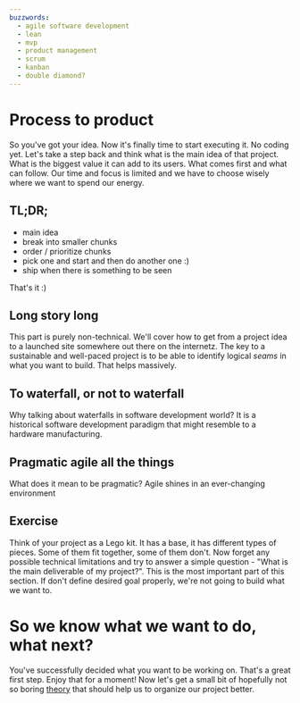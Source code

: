 ```yaml
---
buzzwords:
  - agile software development
  - lean
  - mvp
  - product management
  - scrum
  - kanban
  - double diamond?
---
```


# Process to product

So you've got your idea. Now it's finally time to start executing it. No coding yet. Let's take a step back and think what is the main idea of that project. What is the biggest value it can add to its users. What comes first and what can follow. Our time and focus is limited and we have to choose wisely where we want to spend our energy.

## TL;DR;
- main idea
- break into smaller chunks
- order / prioritize chunks
- pick one and start and then do another one :)
- ship when there is something to be seen

That's it :)

## Long story long
This part is purely non-technical. We'll cover how to get from a project idea to a launched site somewhere out there on the internetz. The key to a sustainable and well-paced project is to be able to identify logical _seams_ in what you want to build. That helps massively.


## To waterfall, or not to waterfall
Why talking about waterfalls in software development world? It is a historical software development paradigm that might resemble to a hardware manufacturing. 

## Pragmatic agile all the things
What does it mean to be pragmatic?
Agile shines in an ever-changing environment


## Exercise
Think of your project as a Lego kit. It has a base, it has different types of pieces. Some of them fit together, some of them don't. Now forget any possible technical limitations and try to answer a simple question - "What is the main deliverable of my project?". This is the most important part of this section. If don't define desired goal properly, we're not going to build what we want to.

# So we know what we want to do, what next?
You've successfully decided what you want to be working on. That's a great first step. Enjoy that for a moment!
Now let's get a small bit of hopefully not so boring [theory](/sdlc) that should help us to organize our project better.